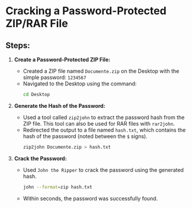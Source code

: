 # Cracking a Password-Protected ZIP/RAR File

## Steps:

1. **Create a Password-Protected ZIP File:**
   - Created a ZIP file named `Documente.zip` on the Desktop with the simple password: `1234567`
   - Navigated to the Desktop using the command:
     ```bash
     cd Desktop
     ```

2. **Generate the Hash of the Password:**
   - Used a tool called `zip2john` to extract the password hash from the ZIP file. This tool can also be used for RAR files with `rar2john`.
   - Redirected the output to a file named `hash.txt`, which contains the hash of the password (noted between the `$` signs).
     ```bash
     zip2john Documente.zip > hash.txt
     ```

3. **Crack the Password:**
   - Used `John the Ripper` to crack the password using the generated hash.
     ```bash
     john --format=zip hash.txt
     ```

   - Within seconds, the password was successfully found.